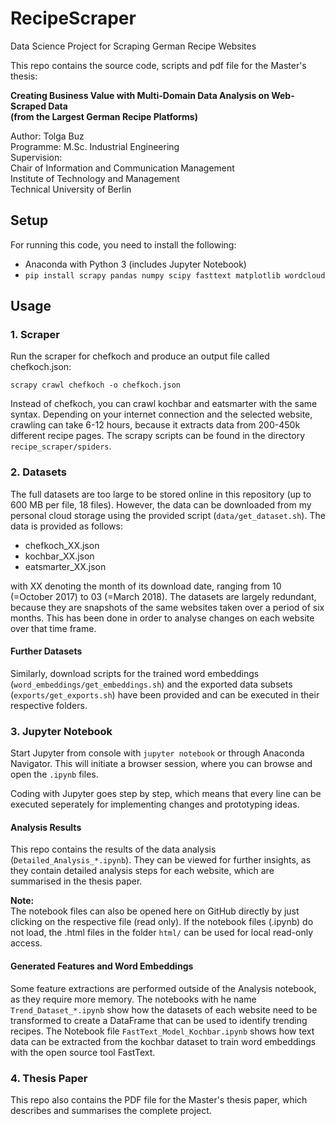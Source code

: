 # RecipeScraper
Data Science Project for Scraping German Recipe Websites

This repo contains the source code, scripts and pdf file for the Master's thesis:  

**Creating Business Value with Multi-Domain Data Analysis on Web-Scraped Data**  
**(from the Largest German Recipe Platforms)**

Author: Tolga Buz  
Programme: M.Sc. Industrial Engineering  
Supervision:  
Chair of Information and Communication Management  
Institute of Technology and Management  
Technical University of Berlin

## Setup
For running this code, you need to install the following:

- Anaconda with Python 3 (includes Jupyter Notebook)
- `pip install scrapy pandas numpy scipy fasttext matplotlib wordcloud`

## Usage

### 1. Scraper
Run the scraper for chefkoch and produce an output file called chefkoch.json:

`scrapy crawl chefkoch -o chefkoch.json`

Instead of chefkoch, you can crawl kochbar and eatsmarter with the same syntax.
Depending on your internet connection and the selected website, crawling can take 6-12 hours, because it extracts data from 200-450k different recipe pages.
The scrapy scripts can be found in the directory `recipe_scraper/spiders`.

### 2. Datasets
The full datasets are too large to be stored online in this repository (up to 600 MB per file, 18 files). However, the data can be downloaded from my personal cloud storage using the provided script (`data/get_dataset.sh`). The data is provided as follows:

- chefkoch_XX.json
- kochbar_XX.json
- eatsmarter_XX.json

with XX denoting the month of its download date, ranging from 10 (=October 2017) to 03 (=March 2018). The datasets are largely redundant, because they are snapshots of the same websites taken over a period of six months.
This has been done in order to analyse changes on each website over that time frame.

#### Further Datasets
Similarly, download scripts for the trained word embeddings (`word_embeddings/get_embeddings.sh`) and the exported data subsets (`exports/get_exports.sh`) have been provided and can be executed in their respective folders.

### 3. Jupyter Notebook
Start Jupyter from console with `jupyter notebook` or through Anaconda Navigator. This will initiate a browser session, where you can browse and open the `.ipynb` files.

Coding with Jupyter goes step by step, which means that every line can be executed seperately for implementing changes and prototyping ideas.

#### Analysis Results
This repo contains the results of the data analysis (`Detailed_Analysis_*.ipynb`). They can be viewed for further insights, as they contain detailed analysis steps for each website, which are summarised in the thesis paper.

**Note:**  
The notebook files can also be opened here on GitHub directly by just clicking on the respective file (read only).
If the notebook files (.ipynb) do not load, the .html files in the folder `html/` can be used for local read-only access.

#### Generated Features and Word Embeddings
Some feature extractions are performed outside of the Analysis notebook, as they require more memory. The notebooks with he name `Trend_Dataset_*.ipynb` show how the datasets of each website need to be transformed to create a DataFrame that can be used to identify trending recipes.
The Notebook file `FastText_Model_Kochbar.ipynb` shows how text data can be extracted from the kochbar dataset to train word embeddings with the open source tool FastText. 

### 4. Thesis Paper
This repo also contains the PDF file for the Master's thesis paper, which describes and summarises the complete project.
